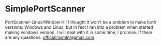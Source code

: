 # SimplePortScanner
PortScanner-Linux/Window
Hi! I thought it won't be a problem to make both versions: Windows and Linux, but in fact I ran into a problem when started making windows version. I will deal with it in some time, I promise.
If there are any questions: officialmxmln@gmail.com

